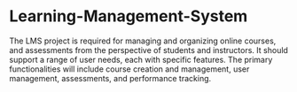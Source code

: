 # Learning-Management-System
The LMS project is required for managing and organizing online courses, and assessments from the perspective of students and instructors. It should support a range of user needs, each with specific features. The primary functionalities will include course creation and management, user management, assessments, and performance tracking.
